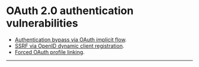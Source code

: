 # OAuth 2.0 authentication vulnerabilities

- [Authentication bypass via OAuth implicit flow](./Lab%2001/README.md).
- [SSRF via OpenID dynamic client registration](./Lab%2002/README.md).
- [Forced OAuth profile linking](./Lab%2003/README.md).

---
